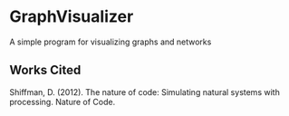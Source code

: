 # GraphVisualizer
 A simple program for visualizing graphs and networks


## Works Cited

Shiffman, D. (2012). The nature of code: Simulating natural systems with processing. Nature of Code.  
